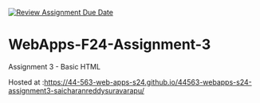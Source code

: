 [![Review Assignment Due Date](https://classroom.github.com/assets/deadline-readme-button-24ddc0f5d75046c5622901739e7c5dd533143b0c8e959d652212380cedb1ea36.svg)](https://classroom.github.com/a/qJp_9AXf)
# WebApps-F24-Assignment-3
Assignment 3 - Basic HTML

  Hosted at :https://44-563-web-apps-s24.github.io/44563-webapps-s24-assignment3-saicharanreddysuravarapu/
